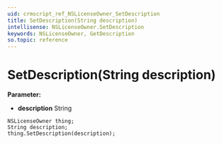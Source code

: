 ```yaml
---
uid: crmscript_ref_NSLicenseOwner_SetDescription
title: SetDescription(String description)
intellisense: NSLicenseOwner.SetDescription
keywords: NSLicenseOwner, GetDescription
so.topic: reference
---
```


# SetDescription(String description)

**Parameter:** 
* **description** String

```crmscript
NSLicenseOwner thing;
String description;
thing.SetDescription(description);
```


